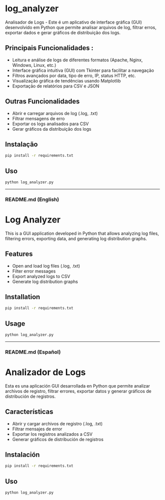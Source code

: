 # log_analyzer
Analisador de Logs - Este é um aplicativo de interface gráfica (GUI) desenvolvido em Python que permite analisar arquivos de log, filtrar erros, exportar dados e gerar gráficos de distribuição dos logs.

## Principais Funcionalidades : 

- Leitura e análise de logs de diferentes formatos (Apache, Nginx, Windows, Linux, etc.)
- Interface gráfica intuitiva (GUI) com Tkinter para facilitar a navegação
- Filtros avançados por data, tipo de erro, IP, status HTTP, etc.
- Visualização gráfica de tendências usando Matplotlib
- Exportação de relatórios para CSV e JSON

## Outras Funcionalidades
- Abrir e carregar arquivos de log (.log, .txt)
- Filtrar mensagens de erro
- Exportar os logs analisados para CSV
- Gerar gráficos da distribuição dos logs

## Instalação
```bash
pip install -r requirements.txt
```

## Uso
```bash
python log_analyzer.py
```

---

### README.md (English)
# Log Analyzer

This is a GUI application developed in Python that allows analyzing log files, filtering errors, exporting data, and generating log distribution graphs.

## Features
- Open and load log files (.log, .txt)
- Filter error messages
- Export analyzed logs to CSV
- Generate log distribution graphs

## Installation
```bash
pip install -r requirements.txt
```

## Usage
```bash
python log_analyzer.py
```

---

### README.md (Español)
# Analizador de Logs

Esta es una aplicación GUI desarrollada en Python que permite analizar archivos de registro, filtrar errores, exportar datos y generar gráficos de distribución de registros.

## Características
- Abrir y cargar archivos de registro (.log, .txt)
- Filtrar mensajes de error
- Exportar los registros analizados a CSV
- Generar gráficos de distribución de registros

## Instalación
```bash
pip install -r requirements.txt
```

## Uso
```bash
python log_analyzer.py
```
